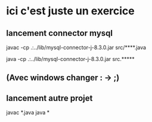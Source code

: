 # ici c'est juste un exercice
## lancement connector mysql

javac -cp .:../lib/mysql-connector-j-8.3.0.jar src/****.java


java -cp .:../lib/mysql-connector-j-8.3.0.jar src.*****
## (Avec windows changer : -> ;)


## lancement autre projet

javac *.java
java *